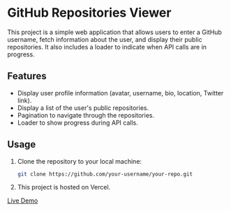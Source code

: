 # GitHub Repositories Viewer

This project is a simple web application that allows users to enter a GitHub username, fetch information about the user, and display their public repositories. It also includes a loader to indicate when API calls are in progress.

## Features

- Display user profile information (avatar, username, bio, location, Twitter link).
- Display a list of the user's public repositories.
- Pagination to navigate through the repositories.
- Loader to show progress during API calls.

## Usage

1. Clone the repository to your local machine:

   ```bash
   git clone https://github.com/your-username/your-repo.git

2. This project is hosted on Vercel.

[Live Demo](https://display-git-profile.vercel.app)

